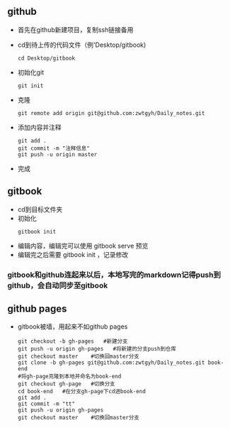 ## github
* 首先在github新建项目，复制ssh链接备用

* cd到待上传的代码文件（例'Desktop/gitbook)
	
	~~~CMD
	cd Desktop/gitbook
	~~~

* 初始化git
	~~~CMD
	git init
	~~~
	
* 克隆
	~~~CMD
	git remote add origin git@github.com:zwtgyh/Daily_notes.git
	~~~
	
* 添加内容并注释
	~~~CMD
	git add .
	git commit -m "注释信息"
	git push -u origin master
	~~~
	
* 完成

## gitbook
* cd到目标文件夹
* 初始化
	~~~CMD
	gitbook init
	~~~
*	编辑内容，编辑完可以使用 gitbook serve 预览
*	编辑完之后需要 gitbook init ，记录修改
### gitbook和github连起来以后，本地写完的markdown记得push到github，会自动同步至gitbook

## github pages
* gitbook被墙，用起来不如github pages
	~~~CMD
	git checkout -b gh-pages   #新建分支
	git push -u origin gh-pages   #将新建的分支push到仓库
	git checkout master    #切换回master分支
	git clone -b gh-pages git@github.com:zwtgyh/Daily_notes.git book-end 
  	#将gh-page克隆到本地并命名为book-end
	git checkout gh-page   #切换分支
	cd book-end   #在分支gh-page下cd进book-end
	git add .
	git commit -m "tt"
	git push -u origin gh-pages
	git checkout master    #切换回master分支
	~~~